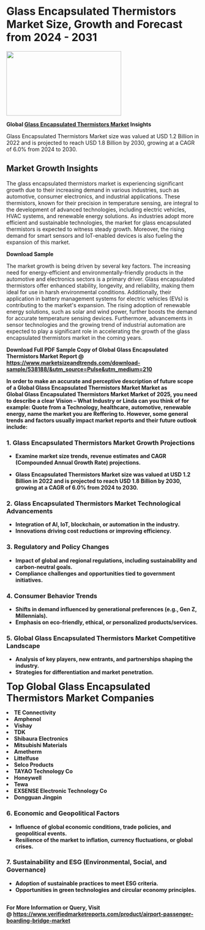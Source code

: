 <H1>Glass Encapsulated Thermistors Market Size, Growth and Forecast from 2024 - 2031</H1><img class="aligncenter size-medium wp-image-584254" src="https://thirdeyenews.in/wp-content/uploads/2024/09/Global-Market-Research-300x168.jpeg" alt="" width="300" height="168" /><p><strong>Global&nbsp;<a href="https://www.marketsizeandtrends.com/download-sample/538188/&amp;utm_source=Pulse&amp;utm_medium=210">Glass Encapsulated Thermistors Market</a> Insights</strong></p><p>Glass Encapsulated Thermistors Market size was valued at USD 1.2 Billion in 2022 and is projected to reach USD 1.8 Billion by 2030, growing at a CAGR of 6.0% from 2024 to 2030.</p><p><h2>Market Growth Insights</h2> <p>The glass encapsulated thermistors market is experiencing significant growth due to their increasing demand in various industries, such as automotive, consumer electronics, and industrial applications. These thermistors, known for their precision in temperature sensing, are integral to the development of advanced technologies, including electric vehicles, HVAC systems, and renewable energy solutions. As industries adopt more efficient and sustainable technologies, the market for glass encapsulated thermistors is expected to witness steady growth. Moreover, the rising demand for smart sensors and IoT-enabled devices is also fueling the expansion of this market.</p> <p><strong>Download Sample</strong></p> <p>The market growth is being driven by several key factors. The increasing need for energy-efficient and environmentally-friendly products in the automotive and electronics sectors is a primary driver. Glass encapsulated thermistors offer enhanced stability, longevity, and reliability, making them ideal for use in harsh environmental conditions. Additionally, their application in battery management systems for electric vehicles (EVs) is contributing to the market's expansion. The rising adoption of renewable energy solutions, such as solar and wind power, further boosts the demand for accurate temperature sensing devices. Furthermore, advancements in sensor technologies and the growing trend of industrial automation are expected to play a significant role in accelerating the growth of the glass encapsulated thermistors market in the coming years. <p><strong></p><p><span class=""><strong>Download Full PDF Sample Copy of Global Glass Encapsulated Thermistors Market Report</strong> @ <a href="https://www.marketsizeandtrends.com/download-sample/538188/&amp;utm_source=Pulse&amp;utm_medium=210" target="_blank">https://www.marketsizeandtrends.com/download-sample/538188/&amp;utm_source=Pulse&amp;utm_medium=210</a></span></p><p>In order to make an accurate and perceptive description of future scope of a Global&nbsp;Glass Encapsulated Thermistors Market Market as Global&nbsp;Glass Encapsulated Thermistors Market Market of 2025, you need to describe a clear Vision &ndash; What Industry or Linda can you think of for example: Quote from a Technology, healthcare, automotive, renewable energy, name the market you are Reffering to. However, some general trends and factors usually impact market reports and their future outlook include:</p><h3>1.&nbsp;<strong>Glass Encapsulated Thermistors Market Growth Projections</strong></h3><ul><li>Examine market size trends, revenue estimates and CAGR (Compounded Annual Growth Rate) projections.</li><li><p>Glass Encapsulated Thermistors Market size was valued at USD 1.2 Billion in 2022 and is projected to reach USD 1.8 Billion by 2030, growing at a CAGR of 6.0% from 2024 to 2030.</p></li></ul><h3>2.&nbsp;<strong>Glass Encapsulated Thermistors Market Technological Advancements</strong></h3><ul><li>Integration of AI, IoT, blockchain, or automation in the industry.</li><li>Innovations driving cost reductions or improving efficiency.</li></ul><h3>3.&nbsp;<strong>Regulatory and Policy Changes</strong></h3><ul><li>Impact of global and regional regulations, including sustainability and carbon-neutral goals.</li><li>Compliance challenges and opportunities tied to government initiatives.</li></ul><h3>4.&nbsp;<strong>Consumer Behavior Trends</strong></h3><ul><li>Shifts in demand influenced by generational preferences (e.g., Gen Z, Millennials).</li><li>Emphasis on eco-friendly, ethical, or personalized products/services.</li></ul><h3>5.&nbsp;<strong>Global Glass Encapsulated Thermistors Market Competitive Landscape</strong></h3><ul><li>Analysis of key players, new entrants, and partnerships shaping the industry.</li><li>Strategies for differentiation and market penetration.</li></ul><p data-pm-slice="1 1 []"><span style="color: inherit; font-family: inherit; font-size: 25px;">Top Global Glass Encapsulated Thermistors Market Companies</span></p><div class="" data-test-id=""><p><li>TE Connectivity</li><li> Amphenol</li><li> Vishay</li><li> TDK</li><li> Shibaura Electronics</li><li> Mitsubishi Materials</li><li> Ametherm</li><li> Littelfuse</li><li> Selco Products</li><li> TAYAO Technology Co</li><li> Honeywell</li><li> Tewa</li><li> EXSENSE Electronic Technology Co</li><li> Dongguan Jingpin</li></p></div><h3>6.&nbsp;<strong>Economic and Geopolitical Factors</strong></h3><ul><li>Influence of global economic conditions, trade policies, and geopolitical events.</li><li>Resilience of the market to inflation, currency fluctuations, or global crises.</li></ul><h3>7.&nbsp;<strong>Sustainability and ESG (Environmental, Social, and Governance)</strong></h3><ul><li>Adoption of sustainable practices to meet ESG criteria.</li><li>Opportunities in green technologies and circular economy principles.</li></ul><h2><strong style="font-size: 14px;">For More Information or Query, Visit @&nbsp;</strong><a style="background-color: #ffffff; font-size: 14px;" href="https://www.marketsizeandtrends.com/report/glass-encapsulated-thermistors-market/" target="_blank">https://www.verifiedmarketreports.com/product/airport-passenger-boarding-bridge-market</a></h2>
